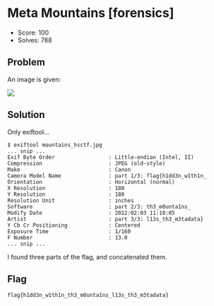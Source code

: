 # Meta Mountains [forensics]

- Score: 100
- Solves: 788

## Problem

An image is given:

![](mountains_hsctf.jpg)

## Solution

Only exiftool...

```fish
$ exiftool mountains_hsctf.jpg
... snip ...
Exif Byte Order                 : Little-endian (Intel, II)
Compression                     : JPEG (old-style)
Make                            : Canon
Camera Model Name               : part 1/3: flag{h1dd3n_w1th1n_
Orientation                     : Horizontal (normal)
X Resolution                    : 180
Y Resolution                    : 180
Resolution Unit                 : inches
Software                        : part 2/3: th3_m0unta1ns_
Modify Date                     : 2012:02:03 11:18:05
Artist                          : part 3/3: l13s_th3_m3tadata}
Y Cb Cr Positioning             : Centered
Exposure Time                   : 1/160
F Number                        : 13.0
... snip ...
```

I found three parts of the flag, and concatenated them.

## Flag

`flag{h1dd3n_w1th1n_th3_m0unta1ns_l13s_th3_m3tadata}`
